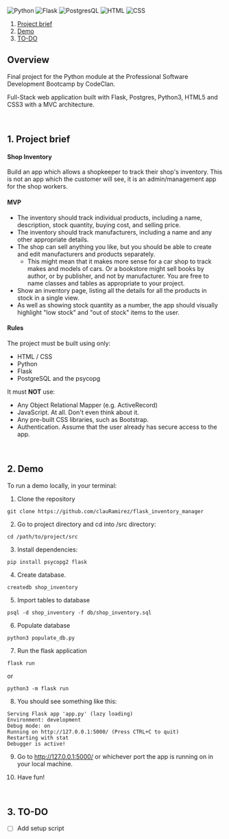 ![Python](https://img.shields.io/badge/python-v3.5+-blue.svg?style=appveyor)
![Flask](https://img.shields.io/badge/Flask-v2.0.2+-black?style=appveyor&logo=flask&logoColor=white?)
![PostgresQL](https://img.shields.io/badge/PostgreSQL-v14.0-red?style=appveyor&logo=postgresql&logoColor=white)
![HTML](https://img.shields.io/badge/HTML5-E34F26??style=appveyor&logo=html5&logoColor=white+)
![CSS](https://img.shields.io/badge/CSS3-1572B6??&style=appveyor&logo=css3&logoColor=white)

1. [Project brief](https://github.com/clauRamirez/flask-inventory-manager#1-project-brief)
2. [Demo](https://github.com/clauRamirez/flask-inventory-manager#2-demo)
3. [TO-DO](https://github.com/clauRamirez/flask-inventory-manager#3-to-do)

## Overview

Final project for the Python module at the Professional Software Development Bootcamp by CodeClan.

Full-Stack web application built with Flask, Postgres, Python3, HTML5 and CSS3 with a MVC architecture.

<br>

## 1. Project brief

#### **Shop Inventory**

Build an app which allows a shopkeeper to track their shop's inventory. This is not an app which the customer will see, it is an admin/management app for the shop workers.

#### **MVP**

* The inventory should track individual products, including a name, description, stock quantity, buying cost, and selling price.
* The inventory should track manufacturers, including a name and any other appropriate details.
* The shop can sell anything you like, but you should be able to create and edit manufacturers and products separately.
  * This might mean that it makes more sense for a car shop to track makes and models of cars. Or a bookstore might sell books by author, or by publisher, and not by manufacturer. You are free to name classes and tables as appropriate to your project.
* Show an inventory page, listing all the details for all the products in stock in a single view.
* As well as showing stock quantity as a number, the app should visually highlight "low stock" and "out of stock" items to the user.

#### **Rules**

The project must be built using only:

* HTML / CSS
* Python
* Flask
* PostgreSQL and the psycopg

It must **NOT** use:

* Any Object Relational Mapper (e.g. ActiveRecord)
* JavaScript. At all. Don't even think about it.
* Any pre-built CSS libraries, such as Bootstrap.
* Authentication. Assume that the user already has secure access to the app.

<br>

## 2. Demo

To run a demo locally, in your terminal:

1. Clone the repository
```
git clone https://github.com/clauRamirez/flask_inventory_manager
```
2. Go to project directory and cd into /src directory:
```
cd /path/to/project/src
```
3. Install dependencies:
```
pip install psycopg2 flask
```
4. Create database.
```
createdb shop_inventory
```
5. Import tables to database
```
psql -d shop_inventory -f db/shop_inventory.sql
```
6. Populate database
```
python3 populate_db.py
```
7. Run the flask application
```
flask run
```
or
```
python3 -m flask run
```
8. You should see something like this:

```
Serving Flask app 'app.py' (lazy loading)
Environment: development
Debug mode: on
Running on http://127.0.0.1:5000/ (Press CTRL+C to quit)
Restarting with stat
Debugger is active!
```

9. Go to http://127.0.0.1:5000/ or whichever port the 
app is running on in your local machine.

10. Have fun!

<br>

## 3. TO-DO

- [ ] Add setup script
